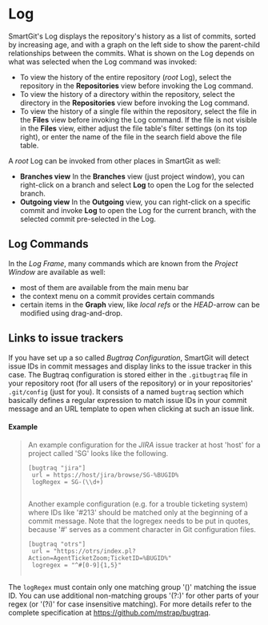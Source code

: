 # Log

<a id="Log-log"></a>

SmartGit's Log displays the repository's history as a list of commits,
sorted by increasing age, and with a graph on the left side to show the
parent-child relationships between the commits. What is shown on the Log
depends on what was selected when the Log command was invoked:

-   To view the history of the entire repository (*root* Log), select
    the repository in the **Repositories** view before invoking the Log
    command.
-   To view the history of a directory within the repository, select the
    directory in the **Repositories** view before invoking the Log
    command.
-   To view the history of a single file within the repository, select
    the file in the **Files** view before invoking the Log command. If
    the file is not visible in the **Files** view, either adjust the
    file table's filter settings (on its top right), or enter the name
    of the file in the search field above the file table.

A *root* Log can be invoked from other places in SmartGit as well:

-   **Branches view** In the **Branches** view (just project window),
    you can right-click on a branch and select **Log** to open the Log
    for the selected branch.
-   **Outgoing view** In the **Outgoing** view, you can right-click on a
    specific commit and invoke **Log** to open the Log for the current
    branch, with the selected commit pre-selected in the Log.

## Log Commands

In the *Log Frame*, many commands which are known from the *Project
Window* are available as well:

-   most of them are available from the main menu bar
-   the context menu on a commit provides certain commands
-   certain items in the **Graph** view, like *local refs* or the
    *HEAD*-arrow can be modified using drag-and-drop.

## Links to issue trackers

If you have set up a so called *Bugtraq Configuration*, SmartGit will
detect issue IDs in commit messages and display links to the issue
tracker in this case. The Bugtraq configuration is stored either in the
`.gitbugtraq` file in your repository root (for all users of the
repository) or in your repositories' `.git/config` (just for you). It
consists of a named `bugtraq` section which basically defines a regular
expression to match issue IDs in your commit message and an URL template
to open when clicking at such an issue link.



#### Example
>
>
>
>An example configuration for the *JIRA* issue tracker at host 'host' for
>a project called 'SG' looks like the following.
>
>
>
>``` text
>[bugtraq "jira"]
>  url = https://host/jira/browse/SG-%BUGID%
>  logRegex = SG-(\\d+)
>                        
>```
>
>
>
>Another example configuration (e.g. for a trouble ticketing system)
>where IDs like '#213' should be matched only at the beginning of a
>commit message. Note that the logregex needs to be put in quotes,
>because '#' serves as a comment character in Git configuration files.
>
>
>
>``` text
>[bugtraq "otrs"]
>  url = "https://otrs/index.pl?Action=AgentTicketZoom;TicketID=%BUGID%"
>  logregex = "^#[0-9]{1,5}"
>                        
>```
>
>
>
>

The `logRegex` must contain only one matching group '()' matching the
issue ID. You can use additional non-matching groups '(?:)' for other
parts of your regex (or '(?i)' for case insensitive matching). For more
details refer to the complete specification at
<https://github.com/mstrap/bugtraq>.
